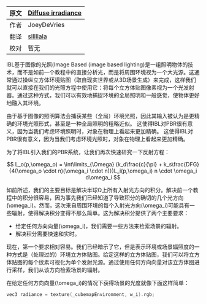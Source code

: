 
原文     | [Diffuse irradiance](https://learnopengl.com/PBR/IBL/Diffuse-irradiance)
      ---|---
作者     | JoeyDeVries
翻译     | [slllllala](https://github.com/dsfdeeeg)
校对     | 暂无

IBL<def>基于图像的光照(Image Based </def>(image based lighting)是一组照明物体的技术，而不是如前一个教程中的直接分析光，而是将周围环境视为一个大光源。这通常通过操纵立方体环境贴图（取自现实世界或从3D场景生成）来完成，这样我们就可以直接在我们的光照方程中使用它：将每个立方体贴图像素视为一个光发射器。通过这种方式，我们可以有效地捕捉环境的全局照明和一般感觉，使物体更好地融入其环境。

由于基于图像的照明算法会捕获某些（全局）环境光照，因此其输入被认为是更精确的环境光照形式，甚至是一种全局照明的粗略近似。 这使得IBL对PBR很有意义，因为当我们考虑环境照明时，对象在物理上看起来更加精确。 这使得IBL对PBR很有意义，因为当我们考虑环境光照时，对象在物理上看起来更加精确。

为了将IBL引入我们的PBR系统，让我们再次快速研究一下反射方程：

$$
L_o(p,\omega_o) = \int\limits_{\Omega} (k_d\frac{c}{\pi} + k_s\frac{DFG}{4(\omega_o \cdot n)(\omega_i \cdot n)})L_i(p,\omega_i) n \cdot \omega_i  d\omega_i
$$

如前所述，我们的主要目标是解决半球Ω上所有入射光方向的积分。解决前一个教程中的积分很容易，因为事先我们已经知道了导致积分的确切的几个光方向\(\omega_i\)。然而，这次来自周围环境的每个入射光方向\(\omega_i\)可能具有一些辐射，使得解决积分变得不那么简单。这为解决积分提供了两个主要要求：

- 给定任何方向向量\(\omega_i\)，我们需要一些方法来检索场景的辐射。
- 解决积分需要快速和实时。

现在，第一个要求相对容易。我们已经暗示了它，但是表示环境或场景辐照度的一种方式是（处理过的）环境立方体贴图。给定这样的立方体贴图，我们可以将立方体贴图的每个纹素可视化为单个发射光源。通过使用任何方向向量对该立方体图进行采样，我们从该方向检索场景的辐射。

在给定任何方向向量\(\omega_i\)的情况下获得场景的光度就像下面这样简单：

```c++
vec3 radiance = texture(_cubemapEnvironment, w_i).rgb; 
```


